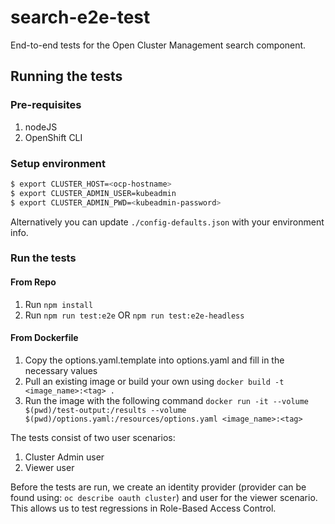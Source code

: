 # search-e2e-test

End-to-end tests for the Open Cluster Management search component.

## Running the tests

### Pre-requisites
1. nodeJS
2. OpenShift CLI

### Setup environment
```bash
$ export CLUSTER_HOST=<ocp-hostname>
$ export CLUSTER_ADMIN_USER=kubeadmin
$ export CLUSTER_ADMIN_PWD=<kubeadmin-password>
```
Alternatively you can update `./config-defaults.json` with your environment info.

### Run the tests

#### From Repo

1. Run `npm install`
2. Run `npm run test:e2e` OR `npm run test:e2e-headless`

#### From Dockerfile

1. Copy the options.yaml.template into options.yaml and fill in the necessary values 
2. Pull an existing image or build your own using `docker build -t <image_name>:<tag> .` 
3. Run the image with the following command `docker run -it --volume $(pwd)/test-output:/results --volume $(pwd)/options.yaml:/resources/options.yaml <image_name>:<tag>` 
 
The tests consist of two user scenarios:

1. Cluster Admin user
2. Viewer user

Before the tests are run, we create an identity provider (provider can be found using: `oc describe oauth cluster`) and user for the viewer scenario. This allows us to test regressions in Role-Based Access Control.
